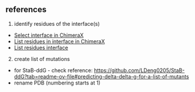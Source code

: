 ## references

1. identify residues of the interface(s)
- [Select interface in ChimeraX](https://mail.cgl.ucsf.edu/mailman/archives/list/chimerax-users@cgl.ucsf.edu/thread/LH4R4GFN4Q7SJQQAJJY3M6JO5DN3RCBC/)
- [List residues in interface in ChimeraX](https://mail.cgl.ucsf.edu/mailman/archives/list/chimerax-users@cgl.ucsf.edu/thread/XVXJYW66M73WUQ2VJBPWC4RD2XLRXEG5/)
- [List residues interface](https://mail.cgl.ucsf.edu/mailman/archives/list/chimerax-users@cgl.ucsf.edu/message/ME7T2XFNWJFOFP52VOERL4JFTUKHYF7B/)

2. create list of mutations
- for StaB-ddG - check reference: https://github.com/LDeng0205/StaB-ddG?tab=readme-ov-file#predicting-delta-delta-g-for-a-list-of-mutants
- rename PDB (numbering starts at 1)

